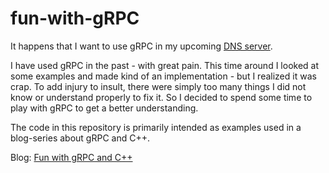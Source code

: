 # fun-with-gRPC

It happens that I want to use gRPC in my upcoming [DNS server](https://github.com/jgaa/nsblast).

I have used gRPC in the past - with great pain. This time around I looked at some examples and made 
kind of an implementation - but I realized it was crap. To add injury to insult, 
there were simply too many things I did not know or understand properly to fix it. 
So I decided to spend some time to play with gRPC to get a better understanding.

The code in this repository is primarily intended as examples used in a blog-series about 
gRPC and C++.

Blog: [Fun with gRPC and C++](https://lastviking.eu/fun_with_gRPC_and_C++/)
